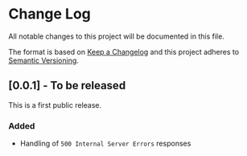 # Change Log
All notable changes to this project will be documented in this file.

The format is based on [Keep a Changelog](http://keepachangelog.com/)
and this project adheres to [Semantic Versioning](http://semver.org/).

## [0.0.1] - To be released

This is a first public release.

### Added

 - Handling of `500 Internal Server Errors` responses
